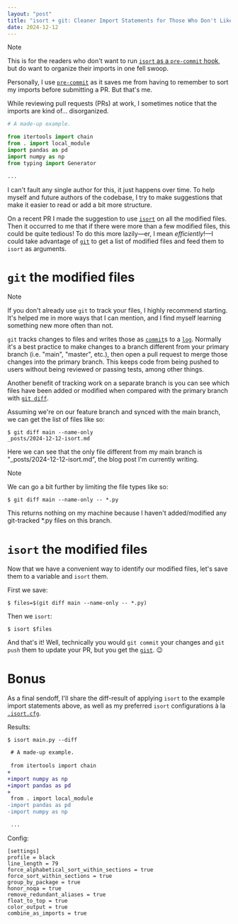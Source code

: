 ```yaml
---
layout: "post"
title: "isort + git: Cleaner Import Statements for Those Who Don't Like pre-commit"
date: 2024-12-12
---
```


> [!NOTE]
> 
> This is for the readers who don't want to run [`isort` as a `pre-commit` hook](https://pycqa.github.io/isort/docs/configuration/pre-commit.html),
> but do want to organize their imports in one fell swoop.
> 
> Personally, I use [`pre-commit`](https://pre-commit.com/) as it saves me from having to remember to sort my imports before submitting a PR.
> But that's me.

While reviewing pull requests (PRs) at work, I sometimes notice that the imports are kind of... disorganized.
```python
# A made-up example.

from itertools import chain
from . import local_module
import pandas as pd
import numpy as np
from typing import Generator

...

```
I can't fault any single author for this, it just happens over time.
To help myself and future authors of the codebase,
I try to make suggestions that make it easier to read or add a bit more structure.

On a recent PR I made the suggestion to use [`isort`](https://pycqa.github.io/isort/) on all the modified files.
Then it occurred to me that if there were more than a few modified files, this could be quite tedious!
To do this more lazily—er,
I mean _efficiently_!—I could take advantage of [`git`](https://git-scm.com/) to get a list of modified files
and feed them to `isort` as arguments.

# `git` the modified files
> [!NOTE]
> 
> If you don't already use `git` to track your files, I highly recommend starting.
> It's helped me in more ways that I can mention, and I find myself learning something new more often than not.

`git` tracks changes to files and writes those as [`commit`](https://git-scm.com/docs/git-commit)s to a [`log`](https://git-scm.com/docs/git-log).
Normally it's a best practice to make changes to a branch different from your primary branch
(i.e. "main", "master", etc.),
then open a pull request to merge those changes into the primary branch.
This keeps code from being pushed to users without being reviewed or passing tests, among other things.

Another benefit of tracking work on a separate branch is
you can see which files have been added or modified when compared with the primary branch with [`git diff`](https://git-scm.com/docs/git-diff).

Assuming we're on our feature branch and synced with the main branch,
we can get the list of files like so:
```shell
$ git diff main --name-only
_posts/2024-12-12-isort.md
```
Here we can see that the only file different from my main branch is "_posts/2024-12-12-isort.md",
the blog post I'm currently writing.

>[!NOTE]
> 
> We can go a bit further by limiting the file types like so:
> ```shell
> $ git diff main --name-only -- *.py
> ```
> 
> This returns nothing on my machine because I haven't added/modified any git-tracked *.py files on this branch.

# `isort` the modified files
Now that we have a convenient way to identify our modified files,
let's save them to a variable and `isort` them.

First we save:
```shell
$ files=$(git diff main --name-only -- *.py)
```

Then we `isort`:
```shell
$ isort $files
```

And that's it!
Well, technically you would `git commit` your changes and `git push` them to update your PR,
but you get the [`gist`](https://docs.github.com/en/get-started/writing-on-github/editing-and-sharing-content-with-gists/creating-gists). 😉

# Bonus
As a final sendoff,
I'll share the diff-result of applying `isort` to the example import statements above,
as well as my preferred `isort` configurations à la [`.isort.cfg`](https://pycqa.github.io/isort/docs/configuration/config_files.html#isortcfg-preferred-format).

Results:
```shell
$ isort main.py --diff
```
```diff
 # A made-up example.
 
 from itertools import chain
+
+import numpy as np
+import pandas as pd
+
 from . import local_module
-import pandas as pd
-import numpy as np

 ...

```

Config:
```text
[settings]
profile = black
line_length = 79
force_alphabetical_sort_within_sections = true
force_sort_within_sections = true
group_by_package = true
honor_noqa = true
remove_redundant_aliases = true
float_to_top = true
color_output = true
combine_as_imports = true
```